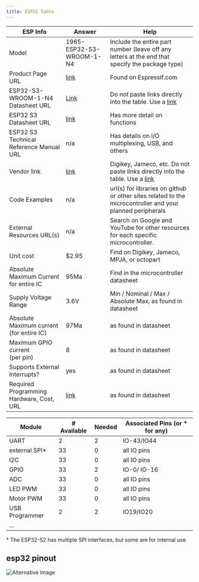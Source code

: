 ```yaml
---
title: ESP32 Table
---
```


| ESP Info                                      | Answer | Help                                                                                                      |
| --------------------------------------------- | ------ | --------------------------------------------------------------------------------------------------------- |
| Model                                         | 1965-ESP32-S3-WROOM-1-N4      | Include the entire part number (leave off any letters at the end that specify the package type)           |
| Product Page URL                              | [link](https://www.digikey.com/en/products/detail/espressif-systems/ESP32-S3-WROOM-1-N4/16162639)      | Found on Espressif.com                                                                                    |
| ESP32-S3-WROOM-1-N4 Datasheet URL             | [Link](https://www.espressif.com/sites/default/files/documentation/esp32-s3-wroom-1_wroom-1u_datasheet_en.pdf)      | Do not paste links directly into the table.  Use a [link](#)                                              |
| ESP32 S3 Datasheet URL                        | [link](https://www.espressif.com/sites/default/files/documentation/esp32-s3_datasheet_en.pdf)     | Has more detail on functions                                                                              |
| ESP32 S3 Technical Reference Manual URL       | n/a      | Has details on I/O multiplexing, USB, and others                                                          |
| Vendor link                                   | [link](https://www.digikey.com/en/products/detail/espressif-systems/ESP32-S3-WROOM-1-N4/16162639)      | Digikey, Jameco, etc.  Do not paste links directly into the table.  Use a [link](#)                       |
| Code Examples                                 | n/a     | url(s) for libraries on github or other sites related to the microcontroller and your planned peripherals |
| External Resources URL(s)                     | n/a     | Search on Google and YouTube for other resources for each specific microcontroller.                       |
| Unit cost                                     | $2.95      | Find on Digikey, Jameco, MPJA, or octopart                                                                |
| Absolute Maximum Current for entire IC        | 95Ma      | Find in the microcontroller datasheet                                                                     |
| Supply Voltage Range                          | 3.6V     | Min / Nominal / Max / Absolute Max, as found in datasheet                                                 |
| Absolute Maximum current <br> (for entire IC) | 97Ma     | as found in datasheet                                                                                     |
| Maximum GPIO current <br> (per pin)           | 8      | as found in datasheet                                                                                     |
| Supports External Interrupts?                 | yes      | as found in datasheet                                                                                     |
| Required Programming Hardware, Cost, URL      | [link](https://docs.espressif.com/projects/esp-idf/en/latest/esp32s3/get-started/index.html)     | as found in datasheet                                                                                     |

| Module         | # Available | Needed | Associated Pins (or * for any) |
| -------------- | ----------- | ------ | ------------------------------ |
| UART           | 2            |   2      | IO-43/IO44                    |
| external SPI\* | 33           | 0      | all IO pins                   |
| I2C            | 33           | 0      | all IO pins                   |
| GPIO           | 33           | 2      | IO-0/ IO-16                   |
| ADC            | 33           | 0      | all IO pins                   |
| LED PWM        | 33           | 0      | all IO pins                   |
| Motor PWM      | 33           | 0      | all IO pins                   |
| USB Programmer | 2            | 2      | IO19/IO20                     |
| ...            |



\* The ESP32-S2 has multiple SPI interfaces, but some are for internal use


## esp32 pinout

![Alternative Image](https://github.com/user-attachments/assets/c0f0fe39-41e3-40be-8dc0-98fd614f0806)


